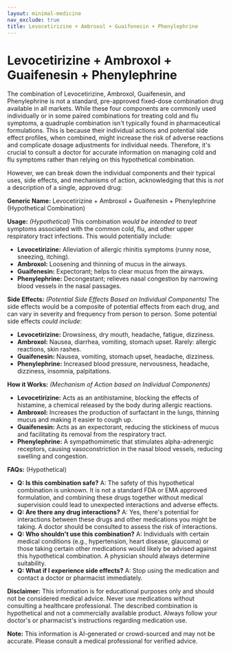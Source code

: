 ```yaml
---
layout: minimal-medicine
nav_exclude: true
title: Levocetirizine + Ambroxol + Guaifenesin + Phenylephrine
---
```


# Levocetirizine + Ambroxol + Guaifenesin + Phenylephrine

The combination of Levocetirizine, Ambroxol, Guaifenesin, and Phenylephrine is not a standard, pre-approved fixed-dose combination drug available in all markets.  While these four components are commonly used individually or in some paired combinations for treating cold and flu symptoms, a quadruple combination isn't typically found in pharmaceutical formulations. This is because their individual actions and potential side effect profiles, when combined, might increase the risk of adverse reactions and complicate dosage adjustments for individual needs. Therefore, it's crucial to consult a doctor for accurate information on managing cold and flu symptoms rather than relying on this hypothetical combination.


However, we can break down the individual components and their typical uses, side effects, and mechanisms of action, acknowledging that this is *not* a description of a single, approved drug:


**Generic Name:**  Levocetirizine + Ambroxol + Guaifenesin + Phenylephrine (Hypothetical Combination)


**Usage:** *(Hypothetical)* This combination *would be intended to treat* symptoms associated with the common cold, flu, and other upper respiratory tract infections.  This would potentially include:

* **Levocetirizine:**  Alleviation of allergic rhinitis symptoms (runny nose, sneezing, itching).
* **Ambroxol:** Loosening and thinning of mucus in the airways.
* **Guaifenesin:** Expectorant; helps to clear mucus from the airways.
* **Phenylephrine:** Decongestant; relieves nasal congestion by narrowing blood vessels in the nasal passages.

**Side Effects:** *(Potential Side Effects Based on Individual Components)*  The side effects would be a composite of potential effects from each drug, and can vary in severity and frequency from person to person.  Some potential side effects *could include*:

* **Levocetirizine:** Drowsiness, dry mouth, headache, fatigue, dizziness.
* **Ambroxol:** Nausea, diarrhea, vomiting, stomach upset.  Rarely: allergic reactions, skin rashes.
* **Guaifenesin:** Nausea, vomiting, stomach upset, headache, dizziness.
* **Phenylephrine:** Increased blood pressure, nervousness, headache, dizziness, insomnia, palpitations.


**How it Works:** *(Mechanism of Action based on Individual Components)*

* **Levocetirizine:** Acts as an antihistamine, blocking the effects of histamine, a chemical released by the body during allergic reactions.
* **Ambroxol:**  Increases the production of surfactant in the lungs, thinning mucus and making it easier to cough up.
* **Guaifenesin:** Acts as an expectorant, reducing the stickiness of mucus and facilitating its removal from the respiratory tract.
* **Phenylephrine:**  A sympathomimetic that stimulates alpha-adrenergic receptors, causing vasoconstriction in the nasal blood vessels, reducing swelling and congestion.


**FAQs:** (Hypothetical)


* **Q: Is this combination safe?**  A:  The safety of this hypothetical combination is unknown.  It is not a standard FDA or EMA approved formulation, and combining these drugs together without medical supervision could lead to unexpected interactions and adverse effects.
* **Q: Are there any drug interactions?** A:  Yes, there's potential for interactions between these drugs and other medications you might be taking.  A doctor should be consulted to assess the risk of interactions.
* **Q: Who shouldn't use this combination?** A: Individuals with certain medical conditions (e.g., hypertension, heart disease, glaucoma) or those taking certain other medications would likely be advised against this hypothetical combination.  A physician should always determine suitability.
* **Q: What if I experience side effects?** A:  Stop using the medication and contact a doctor or pharmacist immediately.


**Disclaimer:** This information is for educational purposes only and should not be considered medical advice.  Never use medications without consulting a healthcare professional.  The described combination is hypothetical and not a commercially available product. Always follow your doctor's or pharmacist's instructions regarding medication use.


**Note:** This information is AI-generated or crowd-sourced and may not be accurate. Please consult a medical professional for verified advice.
